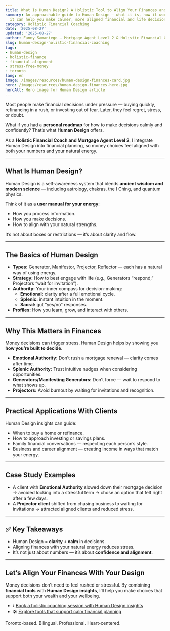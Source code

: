 ```yaml
---
title: What Is Human Design? A Holistic Tool to Align Your Finances and Life Decisions
summary: An approachable guide to Human Design — what it is, how it works, and how
  it can help you make calmer, more aligned financial and life decisions.
category: Holistic Financial Coaching
date: '2025-08-27'
updated: '2025-08-27'
author: Fanny Samaniego — Mortgage Agent Level 2 & Holistic Financial Coach
slug: human-design-holistic-financial-coaching
tags:
- human-design
- holistic-finance
- financial-alignment
- stress-free-money
- toronto
lang: en
image: /images/resources/human-design-finances-card.jpg
hero: /images/resources/human-design-finances-hero.jpg
heroAlt: Hero image for Human Design article
---
```



Most people make financial decisions under pressure — buying quickly, refinancing in a rush, or investing out of fear. Later, they feel regret, stress, or doubt.  

What if you had a **personal roadmap** for how to make decisions calmly and confidently? That’s what **Human Design** offers.  

As a **Holistic Financial Coach and Mortgage Agent Level 2**, I integrate Human Design into financial planning, so money choices feel aligned with both your numbers and your natural energy.  

---

## What Is Human Design?

Human Design is a self-awareness system that blends **ancient wisdom and modern science** — including astrology, chakras, the I Ching, and quantum physics.  

Think of it as a **user manual for your energy**:  
- How you process information.  
- How you make decisions.  
- How to align with your natural strengths.  

It’s not about boxes or restrictions — it’s about clarity and flow.  

---

## The Basics of Human Design

- **Types:** Generator, Manifestor, Projector, Reflector — each has a natural way of using energy.  
- **Strategy:** How to best engage with life (e.g., Generators “respond,” Projectors “wait for invitation”).  
- **Authority:** Your inner compass for decision-making:  
  - **Emotional:** clarity after a full emotional cycle.  
  - **Splenic:** instant intuition in the moment.  
  - **Sacral:** gut “yes/no” responses.  
- **Profiles:** How you learn, grow, and interact with others.  

---

## Why This Matters in Finances

Money decisions can trigger stress. Human Design helps by showing you **how you’re built to decide**.  

- **Emotional Authority:** Don’t rush a mortgage renewal — clarity comes after time.  
- **Splenic Authority:** Trust intuitive nudges when considering opportunities.  
- **Generators/Manifesting Generators:** Don’t force — wait to respond to what shows up.  
- **Projectors:** Avoid burnout by waiting for invitations and recognition.  

---

## Practical Applications With Clients

Human Design insights can guide:  
- When to buy a home or refinance.  
- How to approach investing or savings plans.  
- Family financial conversations — respecting each person’s style.  
- Business and career alignment — creating income in ways that match your energy.  

---

## Case Study Examples

- A client with **Emotional Authority** slowed down their mortgage decision → avoided locking into a stressful term → chose an option that felt right after a few days.  
- A **Projector client** shifted from chasing business to waiting for invitations → attracted aligned clients and reduced stress.  

---

## ✅ Key Takeaways

- Human Design = **clarity + calm** in decisions.  
- Aligning finances with your natural energy reduces stress.  
- It’s not just about numbers — it’s about **confidence and alignment**.  

---

## Let’s Align Your Finances With Your Design

Money decisions don’t need to feel rushed or stressful. By combining **financial tools** with **Human Design insights**, I’ll help you make choices that support both your wealth and your wellbeing.  

- 📞 [Book a holistic coaching session with Human Design insights](/en/contact)  
- 🛠 [Explore tools that support calm financial planning](/en/tools)  

Toronto-based. Bilingual. Professional. Heart-centered.
